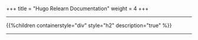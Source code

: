 +++
title = "Hugo Relearn Documentation"
weight = 4
+++

---

{{%children containerstyle="div" style="h2" description="true" %}}

---
